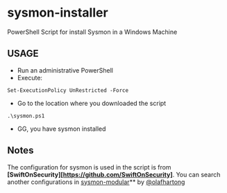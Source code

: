 # sysmon-installer
PowerShell Script for install Sysmon in a Windows Machine

## USAGE
- Run an administrative PowerShell
- Execute:
~~~~
Set-ExecutionPolicy UnRestricted -Force
~~~~
- Go to the location where you downloaded the script
~~~~
.\sysmon.ps1
~~~~

- GG, you have sysmon installed

## Notes

The configuration for sysmon is used in the script is from **[SwiftOnSecurity][https://github.com/SwiftOnSecurity]**.
You can search another configurations in [sysmon-modular](https://github.com/olafhartong/sysmon-modular)** by [@olafhartong](https://twitter.com/olafhartong)
